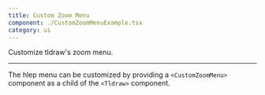 ```yaml
---
title: Custom Zoom Menu
component: ./CustomZoomMenuExample.tsx
category: ui
---
```


Customize tldraw's zoom menu.

---

The hlep menu can be customized by providing a `<CustomZoomMenu>` component as a child of the `<Tldraw>` component.

